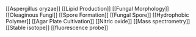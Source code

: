 [[Aspergillus oryzae]]
[[Lipid Production]]
[[Fungal Morphology]]
[[Oleaginous Fungi]]
[[Spore Formation]]
[[Fungal Spore]]
[[Hydrophobic Polymer]]
[[Agar Plate Cultivation]]
[[Nitric oxide]]
[[Mass spectrometry]]
[[Stable isotope]]
[[fluorescence probe]]
